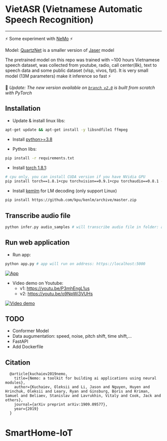 # VietASR (Vietnamese Automatic Speech Recognition)
------
⚡ Some experiment with [NeMo](https://github.com/NVIDIA/NeMo) ⚡  

Model: [QuartzNet](https://docs.nvidia.com/deeplearning/nemo/user-guide/docs/en/main/asr/models.html#quartznet) is a smaller version of [Jaser](https://docs.nvidia.com/deeplearning/nemo/user-guide/docs/en/main/asr/models.html#jasper)  model  

The pretrained model on this repo was trained with ~100 hours Vietnamese speech dataset, was collected from youtube, radio, call center(8k), text to speech data and some public dataset (vlsp, vivos, fpt). It is very small model (13M parameters) make it inference so fast ⚡  

🌱 _Update: The new version available on [`branch v2.0`](https://github.com/dangvansam/viet-asr/tree/v2.0) is built from scratch with PyTorch_

Installation
------------
+ Update & install linux libs:
```bash
apt-get update && apt-get install -y libsndfile1 ffmpeg
```
+ Install [python>=3.8](https://www.python.org/downloads/release/python-385/)
* Python libs:
```bash
pip install -r requirements.txt
```
+ Install [torch 1.8.1](https://pytorch.org/get-started/previous-versions/#v181):
```bash
# cpu only, you can install CUDA version if you have NVidia GPU
pip install torch==1.8.1+cpu torchvision==0.9.1+cpu torchaudio==0.8.1 -f https://download.pytorch.org/whl/torch_stable.html
```
+ Install [kemlm](https://github.com/kpu/kenlm) for LM decoding (only support Linux) 
```bash
pip install https://github.com/kpu/kenlm/archive/master.zip
```
Transcribe audio file
--------
```bash
python infer.py audio_samples # will transcribe audio file in folder: audio_samples
```
Run web application
--------
* Run app:
```bash
python app.py # app will run on address: https://localhost:5000
```
[![App](demo.JPG)]()  

* Video demo on Youtube:
   + v1: https://youtu.be/P3mhEngL1us  
   + v2: https://youtu.be/o9NpWi3VUHs  

[![Video demo](https://img.youtube.com/vi/P3mhEngL1us/maxresdefault.jpg)](https://youtu.be/P3mhEngL1us)  

<!-- * English Model ([pretrained](model_english)) -->

TODO
------
* Conformer Model
* Data augumentation: speed, noise, pitch shift, time shift,...  
* FastAPI
* Add Dockerfile

Citation
--------
```
  @article{kuchaiev2019nemo,
    title={Nemo: a toolkit for building ai applications using neural modules},
    author={Kuchaiev, Oleksii and Li, Jason and Nguyen, Huyen and Hrinchuk, Oleksii and Leary, Ryan and Ginsburg, Boris and Kriman, Samuel and Beliaev, Stanislav and Lavrukhin, Vitaly and Cook, Jack and others},
    journal={arXiv preprint arXiv:1909.09577},
    year={2019}
  }
```
# SmartHome-IoT
